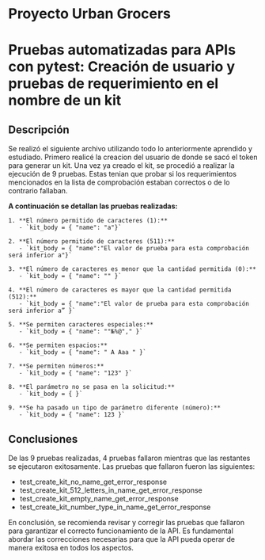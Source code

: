 # Proyecto Urban Grocers 
# Pruebas automatizadas para APIs con pytest: Creación de usuario y pruebas de requerimiento en el nombre de un kit

## Descripción


Se realizó el siguiente archivo utilizando todo lo anteriormente aprendido y estudiado. Primero realicé la creacion del usuario de donde se sacó el token para generar un kit.
Una vez ya creado el kit, se procedió a realizar la ejecución de 9 pruebas. Estas tenian que probar si los requerimientos mencionados en la lista de comprobación estaban correctos o de lo contrario fallaban.

  **A continuación se detallan las pruebas realizadas:**

    1. **El número permitido de caracteres (1):**
       - `kit_body = { "name": "a"}`
  
    2. **El número permitido de caracteres (511):**
       - `kit_body = { "name":"El valor de prueba para esta comprobación será inferior a"}`
  
    3. **El número de caracteres es menor que la cantidad permitida (0):**
       - `kit_body = { "name": "" }`
  
    4. **El número de caracteres es mayor que la cantidad permitida (512):**
       - `kit_body = { "name":"El valor de prueba para esta comprobación será inferior a” }`
  
    5. **Se permiten caracteres especiales:**
       - `kit_body = { "name": ""№%@"," }`
  
    6. **Se permiten espacios:**
       - `kit_body = { "name": " A Aaa " }`
  
    7. **Se permiten números:**
       - `kit_body = { "name": "123" }`
  
    8. **El parámetro no se pasa en la solicitud:**
       - `kit_body = { }`
  
    9. **Se ha pasado un tipo de parámetro diferente (número):**
       - `kit_body = { "name": 123 }`

## Conclusiones

De las 9 pruebas realizadas, 4 pruebas fallaron mientras que las restantes se ejecutaron exitosamente. Las pruebas que fallaron fueron las siguientes:

- test_create_kit_no_name_get_error_response
- test_create_kit_512_letters_in_name_get_error_response
- test_create_kit_empty_name_get_error_response
- test_create_kit_number_type_in_name_get_error_response

En conclusión, se recomienda revisar y corregir las pruebas que fallaron para garantizar el correcto funcionamiento de la API. Es fundamental abordar las correcciones necesarias para que la API pueda operar de manera exitosa en todos los aspectos.
